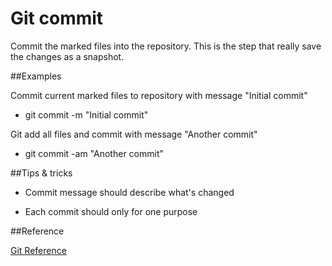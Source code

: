 # Git commit

Commit the marked files into the repository. This is the step that really save the changes as a snapshot.

##Examples

Commit current marked files to repository with message "Initial commit"

- git commit -m "Initial commit"

Git add all files and commit with message "Another commit"

- git commit -am "Another commit"

##Tips & tricks

- Commit message should describe what's changed

- Each commit should only for one purpose 

##Reference

[Git Reference](http://git-scm.com/docs/git-commit)